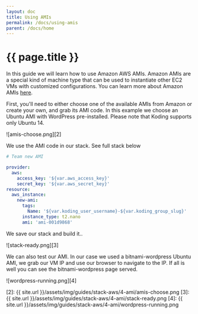```yaml
---
layout: doc
title: Using AMIs
permalink: /docs/using-amis
parent: /docs/home
---
```


# {{ page.title }}

In this guide we will learn how to use Amazon AWS AMIs. Amazon AMIs are a special kind of machine type that can be used to instantiate other EC2 VMs with customized configurations. You can learn more about Amazon AMIs [here][1].

First, you'll need to either choose one of the available AMIs from Amazon or create your own, and grab its AMI code. In this example we choose an Ubuntu AMI with WordPress pre-installed. Please note that Koding supports only Ubuntu 14.

![amis-choose.png][2]

We use the AMI code in our stack. See full stack below

```yaml
# Team new AMI

provider:
  aws:
    access_key: '${var.aws_access_key}'
    secret_key: '${var.aws_secret_key}'
resource:
  aws_instance:
    new-ami:
      tags:
        Name: '${var.koding_user_username}-${var.koding_group_slug}'
      instance_type: t2.nano
      ami: 'ami-001d9868'
```

We save our stack and build it..

![stack-ready.png][3]

We can also test our AMI. In our case we used a bitnami-wordpress Ubuntu AMI, we grab our VM IP and use our browser to navigate to the IP. If all is well you can see the bitnami-wordpress page served.

![wordpress-running.png][4]

[1]: http://docs.aws.amazon.com/AWSEC2/latest/UserGuide/AMIs.html
[2]: {{ site.url }}/assets/img/guides/stack-aws/4-ami/amis-choose.png
[3]: {{ site.url }}/assets/img/guides/stack-aws/4-ami/stack-ready.png
[4]: {{ site.url }}/assets/img/guides/stack-aws/4-ami/wordpress-running.png
